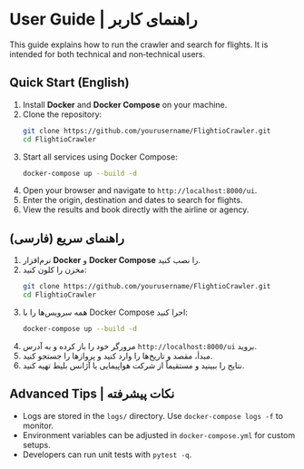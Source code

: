 # User Guide | راهنمای کاربر

This guide explains how to run the crawler and search for flights. It is intended for both technical and non‑technical users.

## Quick Start (English)

1. Install **Docker** and **Docker Compose** on your machine.
2. Clone the repository:
   ```bash
   git clone https://github.com/yourusername/FlightioCrawler.git
   cd FlightioCrawler
   ```
3. Start all services using Docker Compose:
   ```bash
   docker-compose up --build -d
   ```
4. Open your browser and navigate to `http://localhost:8000/ui`.
5. Enter the origin, destination and dates to search for flights.
6. View the results and book directly with the airline or agency.

## راهنمای سریع (فارسی)

1. نرم‌افزار **Docker** و **Docker Compose** را نصب کنید.
2. مخزن را کلون کنید:
   ```bash
   git clone https://github.com/yourusername/FlightioCrawler.git
   cd FlightioCrawler
   ```
3. همه سرویس‌ها را با Docker Compose اجرا کنید:
   ```bash
   docker-compose up --build -d
   ```
4. مرورگر خود را باز کرده و به آدرس `http://localhost:8000/ui` بروید.
5. مبدأ، مقصد و تاریخ‌ها را وارد کنید و پروازها را جستجو کنید.
6. نتایج را ببینید و مستقیماً از شرکت هواپیمایی یا آژانس بلیط تهیه کنید.

## Advanced Tips | نکات پیشرفته

- Logs are stored in the `logs/` directory. Use `docker-compose logs -f` to monitor.
- Environment variables can be adjusted in `docker-compose.yml` for custom setups.
- Developers can run unit tests with `pytest -q`.

